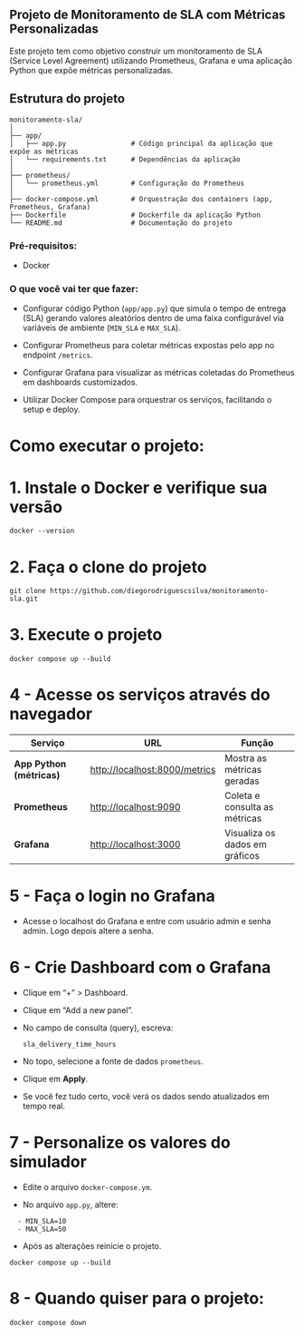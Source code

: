 ## Projeto de Monitoramento de SLA com Métricas Personalizadas


Este projeto tem como objetivo construir um monitoramento de SLA (Service Level Agreement) utilizando Prometheus, Grafana e uma aplicação Python que expõe métricas personalizadas.

## Estrutura do projeto 
```
monitoramento-sla/
│
├── app/
│   ├── app.py                # Código principal da aplicação que expõe as métricas
│   └── requirements.txt      # Dependências da aplicação 
│
├── prometheus/
│   └── prometheus.yml        # Configuração do Prometheus 
│
├── docker-compose.yml        # Orquestração dos containers (app, Prometheus, Grafana)
├── Dockerfile                # Dockerfile da aplicação Python
└── README.md                 # Documentação do projeto 
```


### Pré-requisitos:

- Docker

### O que você vai ter que fazer:

- Configurar código Python (`app/app.py`) que simula o tempo de entrega (SLA) gerando valores aleatórios dentro de uma faixa configurável via variáveis de ambiente (`MIN_SLA` e `MAX_SLA`).

- Configurar Prometheus para coletar métricas expostas pelo app no endpoint `/metrics`.

- Configurar Grafana para visualizar as métricas coletadas do Prometheus em dashboards customizados.

- Utilizar Docker Compose para orquestrar os serviços, facilitando o setup e deploy.

# Como executar o projeto: 

# 1. Instale o Docker e verifique sua versão
    
    docker --version

# 2. Faça o clone do projeto 

    git clone https://github.com/diegorodriguescsilva/monitoramento-sla.git

# 3. Execute o projeto

    docker compose up --build

# 4 -  Acesse os serviços através do navegador

| Serviço                   | URL                                                            | Função                         |
| ------------------------- | -------------------------------------------------------------- | ------------------------------ |
| **App Python (métricas)** | [http://localhost:8000/metrics](http://localhost:8000/metrics) | Mostra as métricas geradas     |
| **Prometheus**            | [http://localhost:9090](http://localhost:9090)                 | Coleta e consulta as métricas  |
| **Grafana**               | [http://localhost:3000](http://localhost:3000)                 | Visualiza os dados em gráficos |

# 5 -  Faça o login no Grafana
 
  - Acesse o localhost do Grafana e entre com usuário admin e senha admin. Logo depois altere a senha. 

# 6 - Crie Dashboard com o Grafana

- Clique em “+” > Dashboard.

 - Clique em “Add a new panel”.
 - No campo de consulta (query), escreva:
   
   `sla_delivery_time_hours`

- No topo, selecione a fonte de dados `prometheus`.

- Clique em **Apply**.

- Se você fez tudo certo, você verá os dados sendo atualizados em tempo real.


# 7 - Personalize os valores do simulador

- Edite o arquivo `docker-compose.ym`.

- No arquivo `app.py`, altere:

```environment:
  - MIN_SLA=10
  - MAX_SLA=50
```

- Após as alterações reinicie o projeto. 

`docker compose up --build`

# 8 - Quando quiser para o projeto:

 `docker compose down`


